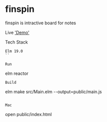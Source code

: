 # finspin
finspin is intractive board for notes

Live ['Demo'](https://ranraj.github.io/finspin/index.html)

Tech Stack  
```
Elm 19.0
``

Run
```
  elm reactor
```  
Build
```
elm make src/Main.elm --output=public/main.js
```

Mac 
```
open public/index.html
```
